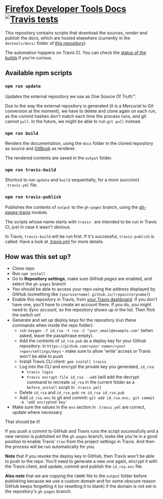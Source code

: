 # [Firefox Developer Tools Docs](https://docs.firefox-dev.tools/) [![Travis tests][travis-image]][travis-url]

This repository contains scripts that download the sources, *render* and publish the docs, which are hosted elsewhere (currently in the `devtools/docs/` folder of [this repository](https://github.com/mozilla/gecko-dev)).

The automation happens on Travis CI. You can check the [status of the builds](https://travis-ci.org/devtools-html/docs) if you're curious.

## Available npm scripts

### `npm run update`

Updates the external repository we use as One Source Of Truth™.

Due to the way the external repository is generated (it is a Mercurial to Git conversion at the moment), we have to delete and clone again on each run, as the commit hashes don't match each time the process runs, and git cannot `pull`. In the future, we might be able to run `git pull` instead.

### `npm run build`

Renders the documentation, using the `docs` folder in the cloned repository as source and [GitBook](https://github.com/GitbookIO/gitbook) as renderer.

The rendered contents are saved in the `output` folder.

### `npm run travis-build`

Shortcut to run `update` and `build` sequentially, for a more succcinct `.travis.yml` file.

### `npm run travis-publish`

Publishes the contents of `output` to the `gh-pages` branch, using the [gh-pages-travis](https://www.npmjs.com/package/gh-pages-travis) module.

The scripts whose name starts with `travis-` are intended to be run in Travis CI, just in case it wasn't obvious.

In Travis, `travis-build` will be run first. If it's successful, `travis-publish` is called. Have a look at [.travis.yml](./.travis.yml) for more details.

## How was this set up?

* Clone repo
* Run `npm install`
* Go to **Repository settings**, make sure *GitHub pages* are enabled, and select the `gh-pages` branch
* You should be able to access your repo using the address displayed by GitHub (something like `[yourusername].github.io/[repositoryname]`)
* Enable this repository in Travis, from [your Travis dashboard](https://travis-ci.org/profile). If you don't have one, you'll have to create an account there. If you do, you might need to *Sync account*, so the repository shows up in the list. Then flick the switch on!
* Generate and set up deploy keys for the repository (run these commands when inside the repo folder):
  * `ssh-keygen -f id_rsa -t rsa -C "your_email@example.com"` (when asked, leave the passphrase empty).
  * Add the contents of `id_rsa.pub` as a deploy key for your Github repository: in `https://github.com/<your name>/<your repo>/settings/keys` - make sure to allow 'write' access or Travis won't be able to push
  * Install Travis CLI client: `gem install travis`
  * Log into the CLI and encrypt the private key you generated, `id_rsa`:
    * `travis login`
    * `travis encrypt-file id_rsa --add` (will add the decrypt command to recreate `id_rsa` in the current folder as a `before_install` script in `.travis.yml`)
  * Delete `id_rsa` and `id_rsa.pub`: `rm id_rsa id_rsa.pub`
  * Add `id_rsa.enc` to git and commit: `git add id_rsa.enc; git commit -m 'add encrypted key'`
* Make sure the values in the `env` section in `.travis.yml` are correct, update where necessary

That should be it!

If you push a commit to GitHub and Travis runs the script successfully and a new version is published on the `gh-pages` branch, looks like you're in a good position to enable Travis' `Cron` from the project settings in Travis. And then the process will be run automatically for you.

**Note** that if you revoke the deploy key in GitHub, then Travis won't be able to push to the repo. You'll need to generate a new one again, encrypt it with the Travis client, and update, commit and publish the `id_rsa.enc` file.

**Also note** that we are copying the `CNAME` file to the `output` folder before publishing because we use a custom domain and for some obscure reason GitHub keeps forgetting it (or resetting it to blank) if the domain is not set in the repository's `gh-pages` branch.



[travis-image]: https://travis-ci.org/firefox-devtools/docs.svg?branch=master
[travis-url]: https://travis-ci.org/firefox-devtools/docs
